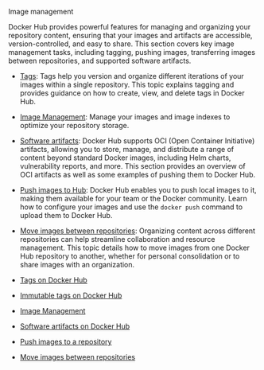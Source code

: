 Image management


Docker Hub provides powerful features for managing and organizing your
repository content, ensuring that your images and artifacts are accessible,
version-controlled, and easy to share. This section covers key image management
tasks, including tagging, pushing images, transferring images between
repositories, and supported software artifacts.


- [Tags](./tags.md): Tags help you version and organize different iterations of
  your images within a single repository. This topic explains tagging and
  provides guidance on how to create, view, and delete tags in Docker Hub.
- [Image Management](./manage.md): Manage your images and image indexes to
  optimize your repository storage.
- [Software artifacts](./oci-artifacts.md): Docker Hub supports OCI (Open
  Container Initiative) artifacts, allowing you to store, manage, and distribute
  a range of content beyond standard Docker images, including Helm charts,
  vulnerability reports, and more. This section provides an overview of OCI
  artifacts as well as some examples of pushing them to Docker Hub.
- [Push images to Hub](./push.md): Docker Hub enables you to push local images
  to it, making them available for your team or the Docker community. Learn how
  to configure your images and use the `docker push` command to upload them to
  Docker Hub.
- [Move images between repositories](./move.md): Organizing content across
  different repositories can help streamline collaboration and resource
  management. This topic details how to move images from one Docker Hub
  repository to another, whether for personal consolidation or to share images
  with an organization.


- [Tags on Docker Hub](https://docs.docker.com/docker-hub/repos/manage/hub-images/tags/)

- [Immutable tags on Docker Hub](https://docs.docker.com/docker-hub/repos/manage/hub-images/immutable-tags/)

- [Image Management](https://docs.docker.com/docker-hub/repos/manage/hub-images/manage/)

- [Software artifacts on Docker Hub](https://docs.docker.com/docker-hub/repos/manage/hub-images/oci-artifacts/)

- [Push images to a repository](https://docs.docker.com/docker-hub/repos/manage/hub-images/push/)

- [Move images between repositories](https://docs.docker.com/docker-hub/repos/manage/hub-images/move/)

